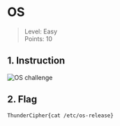 # OS

> Level: Easy<br>
> Points: 10

## 1. Instruction

![OS challenge](https://github.com/Keldy7/CTFs_Writeups/assets/93558050/c3b8d147-cc7c-4f24-8942-4728de48a7d8)


## 2. Flag

```text
ThunderCipher{cat /etc/os-release}
```
